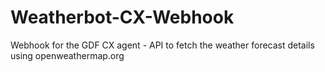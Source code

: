# Weatherbot-CX-Webhook
Webhook for the GDF CX agent - API to fetch the weather forecast details using openweathermap.org

